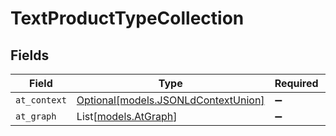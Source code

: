 # TextProductTypeCollection


## Fields

| Field                                                                  | Type                                                                   | Required                                                               | Description                                                            |
| ---------------------------------------------------------------------- | ---------------------------------------------------------------------- | ---------------------------------------------------------------------- | ---------------------------------------------------------------------- |
| `at_context`                                                           | [Optional[models.JSONLdContextUnion]](../models/jsonldcontextunion.md) | :heavy_minus_sign:                                                     | N/A                                                                    |
| `at_graph`                                                             | List[[models.AtGraph](../models/atgraph.md)]                           | :heavy_minus_sign:                                                     | N/A                                                                    |